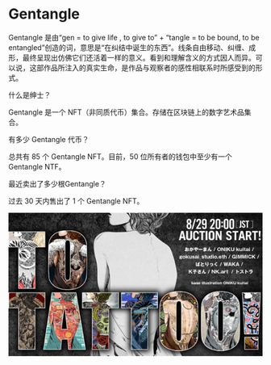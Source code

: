 # Gentangle

Gentangle 是由“gen = to give life , to give to” + “tangle = to be bound, to be entangled”创造的词，意思是“在纠结中诞生的东西”。线条自由移动、纠缠、成形，最终呈现出仿佛它们还活着一样的意义。看到和理解含义的方式因人而异。可以说，这部作品所注入的真实生命，是作品与观察者的感性相联系时所感受到的形式。

什么是绅士？

Gentangle 是一个 NFT（非同质代币）集合。存储在区块链上的数字艺术品集合。

有多少 Gentangle 代币？

总共有 85 个 Gentangle NFT。目前，50 位所有者的钱包中至少有一个 Gentangle NTF。

最近卖出了多少根Gentangle？

过去 30 天内售出了 1 个 Gentangle NFT。

![nft](1661541973396.png)
